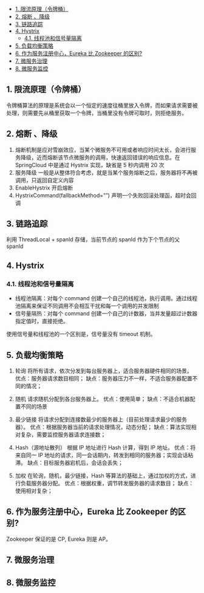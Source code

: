 <!-- @import "[TOC]" {cmd="toc" depthFrom=1 depthTo=6 orderedList=false} -->

<!-- code_chunk_output -->

- [1. 限流原理（令牌桶）](#1-限流原理令牌桶)
- [2. 熔断 、降级](#2-熔断-降级)
- [3. 链路追踪](#3-链路追踪)
- [4. Hystrix](#4-hystrix)
  - [4.1. 线程池和信号量隔离](#41-线程池和信号量隔离)
- [5. 负载均衡策略](#5-负载均衡策略)
- [6. 作为服务注册中心，Eureka 比 Zookeeper 的区别?](#6-作为服务注册中心eureka-比-zookeeper-的区别)
- [7. 微服务治理](#7-微服务治理)
- [8. 微服务监控](#8-微服务监控)

<!-- /code_chunk_output -->

## 1. 限流原理（令牌桶）

令牌桶算法的原理是系统会以一个恒定的速度往桶里放入令牌，而如果请求需要被处理，则需要先从桶里获取一个令牌，当桶里没有令牌可取时，则拒绝服务。

## 2. 熔断 、降级

1. 熔断机制是应对雪崩效应，当某个微服务不可用或者响应时间太长，会进行服务降级，近而熔断该节点微服务的调用，快速返回错误的响应信息。在 SpringCloud 中是通过 Hystrix 实现，缺省是 5 秒内调用 20 次
2. 服务降级 一般是从整体符合考虑，就是当某个服务熔断之后，服务器将不再被调用，只返回自定义内容
3. EnableHystrix 开启熔断
4. HystrixCommand(fallbackMethod=””) 声明一个失败回滚处理函，超时会回调

## 3. 链路追踪

利用 ThreadLocal + spanId 存储，当前节点的 spanId 作为下个节点的父 spanId

## 4. Hystrix

### 4.1. 线程池和信号量隔离

- 线程池隔离：对每个 command 创建一个自己的线程池，执行调用。通过线程池隔离来保证不同调用不会相互干扰和每一个调用的并发限制
- 信号量隔热：对每个 command 创建一个自己的计数器，当并发量超过计数器指定值时，直接拒绝。

使用信号量和线程池的一个区别是，信号量没有 timeout 机制。

## 5. 负载均衡策略

1. 轮询
   将所有请求，依次分发到每台服务器上，适合服务器硬件相同的场景。
   优点：服务器请求数目相同；
   缺点：服务器压力不一样，不适合服务器配置不同的情况；

2. 随机
   请求随机分配到各台服务器上。
   优点：使用简单；
   缺点：不适合机器配置不同的场景

3. 最少链接
   将请求分配到连接数最少的服务器上（目前处理请求最少的服务器）。
   优点：根据服务器当前的请求处理情况，动态分配；
   缺点：算法实现相对复杂，需要监控服务器请求连接数；

4. Hash（源地址散列）
   根据 IP 地址进行 Hash 计算，得到 IP 地址。
   优点：将来自同一 IP 地址的请求，同一会话期内，转发到相同的服务器；实现会话粘滞。
   缺点：目标服务器宕机后，会话会丢失；

5. 加权
   在轮询，随机，最少链接，Hash 等算法的基础上，通过加权的方式，进行负载服务器分配。
   优点：根据权重，调节转发服务器的请求数目；
   缺点：使用相对复杂；

## 6. 作为服务注册中心，Eureka 比 Zookeeper 的区别?

Zookeeper 保证的是 CP, Eureka 则是 AP。

## 7. 微服务治理

## 8. 微服务监控

